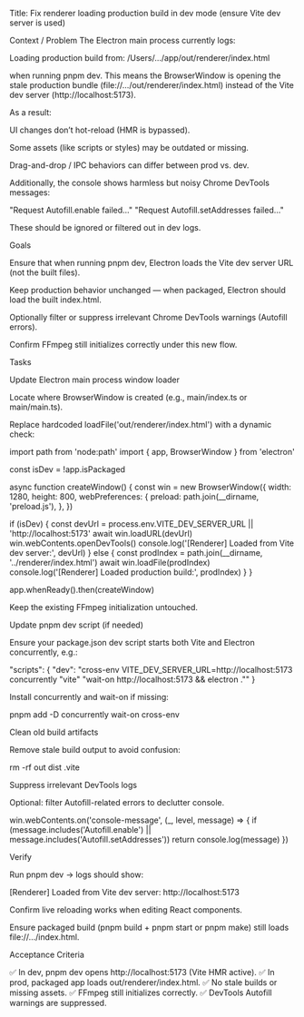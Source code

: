 Title: Fix renderer loading production build in dev mode (ensure Vite dev server is used)

Context / Problem
The Electron main process currently logs:

Loading production build from: /Users/.../app/out/renderer/index.html


when running pnpm dev.
This means the BrowserWindow is opening the stale production bundle (file://…/out/renderer/index.html) instead of the Vite dev server (http://localhost:5173).

As a result:

UI changes don’t hot-reload (HMR is bypassed).

Some assets (like scripts or styles) may be outdated or missing.

Drag-and-drop / IPC behaviors can differ between prod vs. dev.

Additionally, the console shows harmless but noisy Chrome DevTools messages:

"Request Autofill.enable failed..."
"Request Autofill.setAddresses failed..."


These should be ignored or filtered out in dev logs.

Goals

Ensure that when running pnpm dev, Electron loads the Vite dev server URL (not the built files).

Keep production behavior unchanged — when packaged, Electron should load the built index.html.

Optionally filter or suppress irrelevant Chrome DevTools warnings (Autofill errors).

Confirm FFmpeg still initializes correctly under this new flow.

Tasks

Update Electron main process window loader

Locate where BrowserWindow is created (e.g., main/index.ts or main/main.ts).

Replace hardcoded loadFile('out/renderer/index.html') with a dynamic check:

import path from 'node:path'
import { app, BrowserWindow } from 'electron'

const isDev = !app.isPackaged

async function createWindow() {
  const win = new BrowserWindow({
    width: 1280,
    height: 800,
    webPreferences: {
      preload: path.join(__dirname, 'preload.js'),
    },
  })

  if (isDev) {
    const devUrl = process.env.VITE_DEV_SERVER_URL || 'http://localhost:5173'
    await win.loadURL(devUrl)
    win.webContents.openDevTools()
    console.log('[Renderer] Loaded from Vite dev server:', devUrl)
  } else {
    const prodIndex = path.join(__dirname, '../renderer/index.html')
    await win.loadFile(prodIndex)
    console.log('[Renderer] Loaded production build:', prodIndex)
  }
}

app.whenReady().then(createWindow)


Keep the existing FFmpeg initialization untouched.

Update pnpm dev script (if needed)

Ensure your package.json dev script starts both Vite and Electron concurrently, e.g.:

"scripts": {
  "dev": "cross-env VITE_DEV_SERVER_URL=http://localhost:5173 concurrently \"vite\" \"wait-on http://localhost:5173 && electron .\""
}


Install concurrently and wait-on if missing:

pnpm add -D concurrently wait-on cross-env


Clean old build artifacts

Remove stale build output to avoid confusion:

rm -rf out dist .vite


Suppress irrelevant DevTools logs

Optional: filter Autofill-related errors to declutter console.

win.webContents.on('console-message', (_, level, message) => {
  if (message.includes('Autofill.enable') || message.includes('Autofill.setAddresses')) return
  console.log(message)
})


Verify

Run pnpm dev → logs should show:

[Renderer] Loaded from Vite dev server: http://localhost:5173


Confirm live reloading works when editing React components.

Ensure packaged build (pnpm build + pnpm start or pnpm make) still loads file://.../index.html.

Acceptance Criteria

✅ In dev, pnpm dev opens http://localhost:5173 (Vite HMR active).
✅ In prod, packaged app loads out/renderer/index.html.
✅ No stale builds or missing assets.
✅ FFmpeg still initializes correctly.
✅ DevTools Autofill warnings are suppressed.
